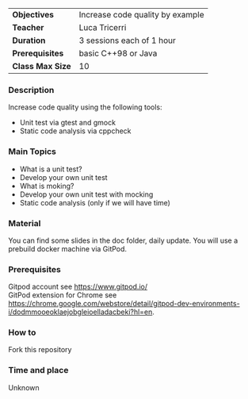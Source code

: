 | | |
|:---|:---|
| **Objectives** |Increase code quality by example |
| **Teacher** |Luca Tricerri|
| **Duration** |3 sessions each of 1 hour|
| **Prerequisites** |basic C++98 or Java|
| **Class Max Size** |10|

### Description
Increase code quality using the following tools:
- Unit test via gtest and gmock
- Static code analysis via cppcheck

### Main Topics
- What is a unit test?
- Develop your own unit test
- What is moking?
- Develop your own unit test with mocking
- Static code analysis (only if we will have time)

### Material
You can find some slides in the doc folder, daily update.
You will use a prebuild docker machine via GitPod.

### Prerequisites
Gitpod account see https://www.gitpod.io/  
GitPod extension for Chrome see https://chrome.google.com/webstore/detail/gitpod-dev-environments-i/dodmmooeoklaejobgleioelladacbeki?hl=en.

### How to
Fork this repository

### Time and place 
Unknown

